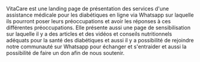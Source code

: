 VitaCare est une landing page de présentation des services d'une assistance médicale pour les diabétiques en ligne via Whatsapp sur laquelle ils pourront poser leurs préoccupations et avoir les réponses à ces différentes préoccupations. Elle présente aussi une page de sensibilisation sur laquelle il y a des articles et des vidéos et conseils nutritionnels adéquats pour la santé des diabétiques et aussi il y a possibilité de rejoindre notre communauté sur Whatsapp pour échanger et s'entraider et aussi la possibilité de faire un don afin de nous soutenir.  
